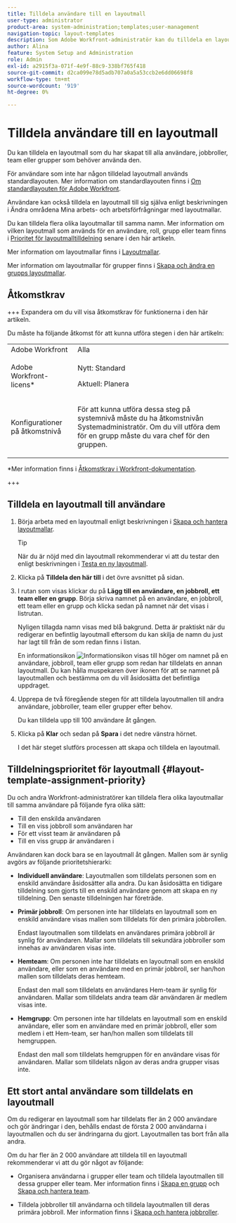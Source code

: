 ```yaml
---
title: Tilldela användare till en layoutmall
user-type: administrator
product-area: system-administration;templates;user-management
navigation-topic: layout-templates
description: Som Adobe Workfront-administratör kan du tilldela en layoutmall som du har skapat till användare, jobbroller, team eller grupper som behöver använda den.
author: Alina
feature: System Setup and Administration
role: Admin
exl-id: a2915f3a-071f-4e9f-88c9-338bf765f418
source-git-commit: d2ca099e78d5adb707a0a5a53ccb2e6dd06698f8
workflow-type: tm+mt
source-wordcount: '919'
ht-degree: 0%

---
```


# Tilldela användare till en layoutmall

Du kan tilldela en layoutmall som du har skapat till alla användare, jobbroller, team eller grupper som behöver använda den.

För användare som inte har någon tilldelad layoutmall används standardlayouten. Mer information om standardlayouten finns i [Om standardlayouten för Adobe Workfront](../../../administration-and-setup/customize-workfront/use-layout-templates/about-the-default-wf-layout.md).

Användare kan också tilldela en layoutmall till sig själva enligt beskrivningen i Ändra områdena Mina arbets- och arbetsförfrågningar med layoutmallar.

Du kan tilldela flera olika layoutmallar till samma namn. Mer information om vilken layoutmall som används för en användare, roll, grupp eller team finns i [Prioritet för layoutmalltilldelning](#layout-template-assignment-priority) senare i den här artikeln.

Mer information om layoutmallar finns i [Layoutmallar](../../../administration-and-setup/customize-workfront/use-layout-templates/use-layout-templates-customize-ui.md).

Mer information om layoutmallar för grupper finns i [Skapa och ändra en grupps layoutmallar](../../../administration-and-setup/manage-groups/work-with-group-objects/create-and-modify-a-groups-layout-templates.md).

## Åtkomstkrav

+++ Expandera om du vill visa åtkomstkrav för funktionerna i den här artikeln.

Du måste ha följande åtkomst för att kunna utföra stegen i den här artikeln:

<table style="table-layout:auto"> 
 <col> 
 <col> 
 <tbody> 
  <tr> 
   <td role="rowheader">Adobe Workfront</td> 
   <td>Alla</td> 
  </tr> 
  <tr> 
   <td role="rowheader">Adobe Workfront-licens*</td> 
   <td><p>Nytt: Standard</p>
  <p> Aktuell: Planera</p>
   </td> 
  </tr> 
  <tr> 
   <td role="rowheader">Konfigurationer på åtkomstnivå</td> 
   <td> <p>För att kunna utföra dessa steg på systemnivå måste du ha åtkomstnivån Systemadministratör.
Om du vill utföra dem för en grupp måste du vara chef för den gruppen.</p> </td> 
  </tr> 
 </tbody> 
</table>

*Mer information finns i [Åtkomstkrav i Workfront-dokumentation](/help/quicksilver/administration-and-setup/add-users/access-levels-and-object-permissions/access-level-requirements-in-documentation.md).

+++

## Tilldela en layoutmall till användare

1. Börja arbeta med en layoutmall enligt beskrivningen i [Skapa och hantera layoutmallar](../../../administration-and-setup/customize-workfront/use-layout-templates/create-and-manage-layout-templates.md).

   >[!TIP]
   >
   >När du är nöjd med din layoutmall rekommenderar vi att du testar den enligt beskrivningen i [Testa en ny layoutmall](../../../administration-and-setup/customize-workfront/use-layout-templates/test-a-layout-template.md).

1. Klicka på **Tilldela den här till** i det övre avsnittet på sidan.
1. I rutan som visas klickar du på **Lägg till en användare, en jobbroll, ett team eller en grupp**. Börja skriva namnet på en användare, en jobbroll, ett team eller en grupp och klicka sedan på namnet när det visas i listrutan.

   Nyligen tillagda namn visas med blå bakgrund. Detta är praktiskt när du redigerar en befintlig layoutmall eftersom du kan skilja de namn du just har lagt till från de som redan finns i listan.

   En informationsikon ![Informationsikon](assets/info-icon.png) visas till höger om namnet på en användare, jobbroll, team eller grupp som redan har tilldelats en annan layoutmall. Du kan hålla muspekaren över ikonen för att se namnet på layoutmallen och bestämma om du vill åsidosätta det befintliga uppdraget.

1. Upprepa de två föregående stegen för att tilldela layoutmallen till andra användare, jobbroller, team eller grupper efter behov.

   Du kan tilldela upp till 100 användare åt gången.

1. Klicka på **Klar** och sedan på **Spara** i det nedre vänstra hörnet.

   I det här steget slutförs processen att skapa och tilldela en layoutmall.

## Tilldelningsprioritet för layoutmall {#layout-template-assignment-priority}

Du och andra Workfront-administratörer kan tilldela flera olika layoutmallar till samma användare på följande fyra olika sätt:

* Till den enskilda användaren
* Till en viss jobbroll som användaren har
* För ett visst team är användaren på
* Till en viss grupp är användaren i

Användaren kan dock bara se en layoutmall åt gången. Mallen som är synlig avgörs av följande prioritetshierarki:

* **Individuell användare**: Layoutmallen som tilldelats personen som en enskild användare åsidosätter alla andra. Du kan åsidosätta en tidigare tilldelning som gjorts till en enskild användare genom att skapa en ny tilldelning. Den senaste tilldelningen har företräde.
* **Primär jobbroll**: Om personen inte har tilldelats en layoutmall som en enskild användare visas mallen som tilldelats för den primära jobbrollen.

  Endast layoutmallen som tilldelats en användares primära jobbroll är synlig för användaren. Mallar som tilldelats till sekundära jobbroller som innehas av användaren visas inte.

* **Hemteam**: Om personen inte har tilldelats en layoutmall som en enskild användare, eller som en användare med en primär jobbroll, ser han/hon mallen som tilldelats deras hemteam.

  Endast den mall som tilldelats en användares Hem-team är synlig för användaren. Mallar som tilldelats andra team där användaren är medlem visas inte.

* **Hemgrupp**: Om personen inte har tilldelats en layoutmall som en enskild användare, eller som en användare med en primär jobbroll, eller som medlem i ett Hem-team, ser han/hon mallen som tilldelats till hemgruppen.

  Endast den mall som tilldelats hemgruppen för en användare visas för användaren. Mallar som tilldelats någon av deras andra grupper visas inte.

## Ett stort antal användare som tilldelats en layoutmall

Om du redigerar en layoutmall som har tilldelats fler än 2 000 användare och gör ändringar i den, behålls endast de första 2 000 användarna i layoutmallen och du ser ändringarna du gjort. Layoutmallen tas bort från alla andra.

Om du har fler än 2 000 användare att tilldela till en layoutmall rekommenderar vi att du gör något av följande:

* Organisera användarna i grupper eller team och tilldela layoutmallen till dessa grupper eller team. Mer information finns i [Skapa en grupp](../../../administration-and-setup/manage-groups/create-and-manage-groups/create-a-group.md) och [Skapa och hantera team](../../../people-teams-and-groups/create-and-manage-teams/create-and-mange-teams.md).

* Tilldela jobbroller till användarna och tilldela layoutmallen till deras primära jobbroll. Mer information finns i [Skapa och hantera jobbroller](../../../administration-and-setup/set-up-workfront/organizational-setup/create-manage-job-roles.md).
